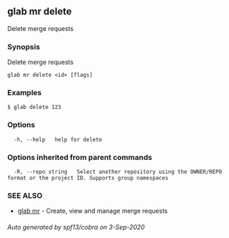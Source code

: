 ## glab mr delete

Delete merge requests

### Synopsis

Delete merge requests

```
glab mr delete <id> [flags]
```

### Examples

```
$ glab delete 123
```

### Options

```
  -h, --help   help for delete
```

### Options inherited from parent commands

```
  -R, --repo string   Select another repository using the OWNER/REPO format or the project ID. Supports group namespaces
```

### SEE ALSO

* [glab mr](glab_mr.md)	 - Create, view and manage merge requests

###### Auto generated by spf13/cobra on 3-Sep-2020
